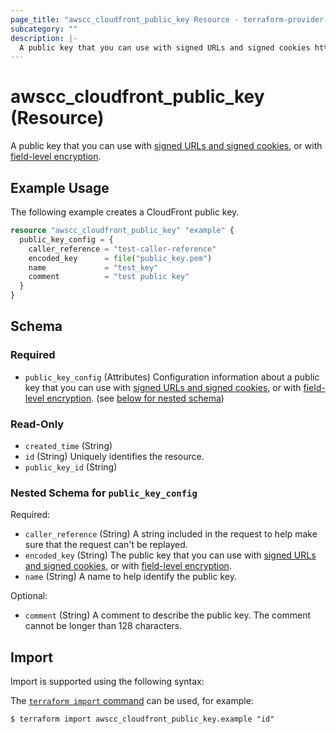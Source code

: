 ```yaml
---
page_title: "awscc_cloudfront_public_key Resource - terraform-provider-awscc"
subcategory: ""
description: |-
  A public key that you can use with signed URLs and signed cookies https://docs.aws.amazon.com/AmazonCloudFront/latest/DeveloperGuide/PrivateContent.html, or with field-level encryption https://docs.aws.amazon.com/AmazonCloudFront/latest/DeveloperGuide/field-level-encryption.html.
---
```


# awscc_cloudfront_public_key (Resource)

A public key that you can use with [signed URLs and signed cookies](https://docs.aws.amazon.com/AmazonCloudFront/latest/DeveloperGuide/PrivateContent.html), or with [field-level encryption](https://docs.aws.amazon.com/AmazonCloudFront/latest/DeveloperGuide/field-level-encryption.html).

## Example Usage

The following example creates a CloudFront public key.

```terraform
resource "awscc_cloudfront_public_key" "example" {
  public_key_config = {
    caller_reference = "test-caller-reference"
    encoded_key      = file("public_key.pem")
    name             = "test_key"
    comment          = "test public key"
  }
}
```

<!-- schema generated by tfplugindocs -->
## Schema

### Required

- `public_key_config` (Attributes) Configuration information about a public key that you can use with [signed URLs and signed cookies](https://docs.aws.amazon.com/AmazonCloudFront/latest/DeveloperGuide/PrivateContent.html), or with [field-level encryption](https://docs.aws.amazon.com/AmazonCloudFront/latest/DeveloperGuide/field-level-encryption.html). (see [below for nested schema](#nestedatt--public_key_config))

### Read-Only

- `created_time` (String)
- `id` (String) Uniquely identifies the resource.
- `public_key_id` (String)

<a id="nestedatt--public_key_config"></a>
### Nested Schema for `public_key_config`

Required:

- `caller_reference` (String) A string included in the request to help make sure that the request can't be replayed.
- `encoded_key` (String) The public key that you can use with [signed URLs and signed cookies](https://docs.aws.amazon.com/AmazonCloudFront/latest/DeveloperGuide/PrivateContent.html), or with [field-level encryption](https://docs.aws.amazon.com/AmazonCloudFront/latest/DeveloperGuide/field-level-encryption.html).
- `name` (String) A name to help identify the public key.

Optional:

- `comment` (String) A comment to describe the public key. The comment cannot be longer than 128 characters.

## Import

Import is supported using the following syntax:

The [`terraform import` command](https://developer.hashicorp.com/terraform/cli/commands/import) can be used, for example:

```shell
$ terraform import awscc_cloudfront_public_key.example "id"
```